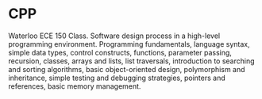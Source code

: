 # CPP
Waterloo ECE 150 Class. Software design process in a high-level programming environment. Programming fundamentals, language syntax, simple data types, control constructs, functions, parameter passing, recursion, classes, arrays and lists, list traversals, introduction to searching and sorting algorithms, basic object-oriented design, polymorphism and inheritance, simple testing and debugging strategies, pointers and references, basic memory management. 

